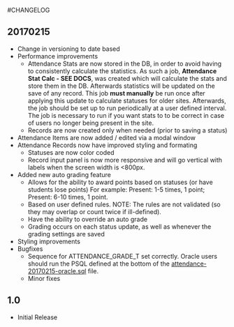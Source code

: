 #CHANGELOG

## 20170215
* Change in versioning to date based
* Performance improvements
  * Attendance Stats are now stored in the DB, in order to avoid having
    to consistently calculate the statistics.
    As such a job, __Attendance Stat Calc - SEE DOCS__, was created which will
    calculate the stats and store them in the DB. Afterwards statistics will be
    updated on the save of any record.
    This job __must manually__ be run once after applying this update to calculate
    statuses for older sites.
    Afterwards, the job should be set up to run periodically at a user defined interval.
    The job is necessary to run if you want stats to to be correct in case of users
    no longer being present in the site.
  * Records are now created only when needed (prior to saving a status)
* Attendance Items are now added / edited via a modal window
* Attendance Records now have improved styling and formating
  * Statuses are now color coded
  * Record input panel is now more responsive and will go vertical with labels
  when the screen width is <800px.
* Added new auto grading feature
  * Allows for the ability to award points based on statuses (or have students lose
  points)
  For example: Present: 1-5 times, 1 point; Present: 6-10 times, 1 point.
  * Based on user defined rules. NOTE: The rules are not validated (so they may overlap
  or count twice if ill-defined).
  * Have the ability to override an auto grade
  * Grading occurs on each status update, as well as whenever the grading settings are
  saved
* Styling improvements
* Bugfixes
  * Sequence for ATTENDANCE\_GRADE\_T set correctly.
  Oracle users should run the PSQL defined at the bottom of the 
  [attendance-20170215-oracle.sql](/docs/sql/attendance-20170215-oracle.sql) file.
  * Minor fixes

## 1.0
* Initial Release
